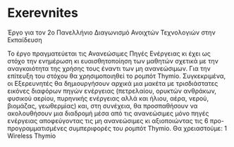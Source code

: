 # Exerevnites
Έργο για τον 2ο Πανελλήνιο Διαγωνισμό Ανοιχτών Τεχνολογιών στην Εκπαίδευση

Το έργο πραγματεύεται τις Ανανεώσιμες Πηγές Ενέργειας κι έχει ως στόχο την ενημέρωση κι ευαισθητοποίηση των μαθητών σχετικά με την αναγκαιότητα της χρήσης τους έναντι των μη ανανεώσιμων. 
Για την επίτευξη του στόχου θα χρησιμοποιηθεί το ρομπότ Thymio.
Συγκεκριμένα, οι Εξερευνητές θα δημιουργήσουν αρχικά μια μακέτα με τρισδιάστατες εικόνες διαφόρων πηγών ενέργειας (πετρελαίου, ορυκτών ανθράκων, φυσικού αερίου, πυρηνικής ενέργειας αλλά και ήλιου, αέρα, νερού, βιομάζας, γεωθερμίας) και, στη συνέχεια, θα προσπαθήσουν να ακολουθήσουν μια διαδρομή μέσα από τις ανανεώσιμες μόνο πηγές ενέργειας αποφεύγοντας τις μη ανανεώσιμες κι αξιοποιώντας τις 6 προ-προγραμματισμένες συμπεριφορές του ρομπότ Thymio.
Θα χρειαστούμε:
1 Wireless Thymio
